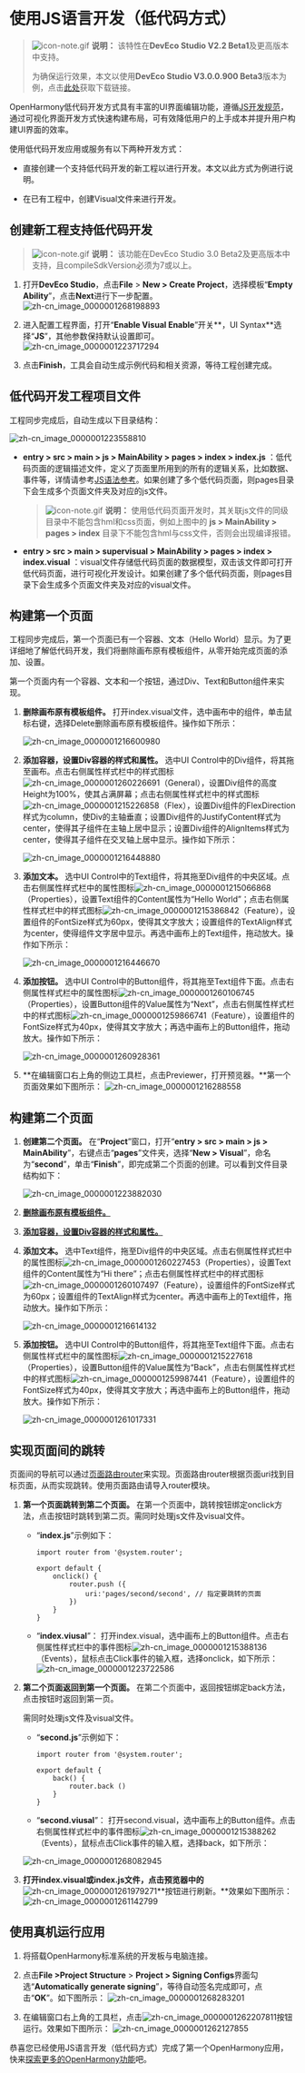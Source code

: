 # 使用JS语言开发（低代码方式）


> ![icon-note.gif](public_sys-resources/icon-note.gif) **说明：**
> 该特性在**DevEco Studio V2.2 Beta1**及更高版本中支持。
> 
> 为确保运行效果，本文以使用**DevEco Studio V3.0.0.900 Beta3**版本为例，点击[此处](https://developer.harmonyos.com/cn/develop/deveco-studio#download_beta)获取下载链接。


OpenHarmony低代码开发方式具有丰富的UI界面编辑功能，遵循[JS开发规范](../reference/apis)，通过可视化界面开发方式快速构建布局，可有效降低用户的上手成本并提升用户构建UI界面的效率。


使用低代码开发应用或服务有以下两种开发方式：


- 直接创建一个支持低代码开发的新工程以进行开发。本文以此方式为例进行说明。

- 在已有工程中，创建Visual文件来进行开发。


## 创建新工程支持低代码开发

> ![icon-note.gif](public_sys-resources/icon-note.gif) **说明：**
> 该功能在DevEco Studio 3.0 Beta2及更高版本中支持，且compileSdkVersion必须为7或以上。

1. 打开**DevEco Studio**，点击**File** &gt; **New &gt; Create Project**，选择模板“**Empty Ability**”，点击**Next**进行下一步配置。
   ![zh-cn_image_0000001268198893](figures/zh-cn_image_0000001268198893.png)

2. 进入配置工程界面，打开“**Enable Visual Enable**”开关**，UI Syntax**选择“**JS**”，其他参数保持默认设置即可。
   ![zh-cn_image_0000001223717294](figures/zh-cn_image_0000001223717294.png)

3. 点击**Finish**，工具会自动生成示例代码和相关资源，等待工程创建完成。


## 低代码开发工程项目文件

工程同步完成后，自动生成以下目录结构：

![zh-cn_image_0000001223558810](figures/zh-cn_image_0000001223558810.png)

- **entry &gt; src &gt; main &gt; js &gt; MainAbility &gt; pages &gt; index &gt; index.js** ：低代码页面的逻辑描述文件，定义了页面里所用到的所有的逻辑关系，比如数据、事件等，详情请参考[JS语法参考](../ui/js-framework-syntax-js.md)。如果创建了多个低代码页面，则pages目录下会生成多个页面文件夹及对应的js文件。
  
  > ![icon-note.gif](public_sys-resources/icon-note.gif) **说明：**
  > 使用低代码页面开发时，其关联js文件的同级目录中不能包含hml和css页面，例如上图中的 **js &gt; MainAbility &gt; pages &gt; index** 目录下不能包含hml与css文件，否则会出现编译报错。
  
- **entry &gt; src &gt; main &gt; supervisual &gt; MainAbility &gt; pages &gt; index &gt; index.visual** ：visual文件存储低代码页面的数据模型，双击该文件即可打开低代码页面，进行可视化开发设计。如果创建了多个低代码页面，则pages目录下会生成多个页面文件夹及对应的visual文件。


## 构建第一个页面

工程同步完成后，第一个页面已有一个容器、文本（Hello World）显示。为了更详细地了解低代码开发，我们将删除画布原有模板组件，从零开始完成页面的添加、设置。

第一个页面内有一个容器、文本和一个按钮，通过Div、Text和Button组件来实现。

1. **删除画布原有模板组件。**<a name= delete_origin_content></a>
   打开index.visual文件，选中画布中的组件，单击鼠标右键，选择Delete删除画布原有模板组件。操作如下所示：

   ![zh-cn_image_0000001216600980](figures/zh-cn_image_0000001216600980.gif)

2. **添加容器，设置Div容器的样式和属性。**<a name = add_container></a>
   选中UI Control中的Div组件，将其拖至画布。点击右侧属性样式栏中的样式图标![zh-cn_image_0000001260226691](figures/zh-cn_image_0000001260226691.png)（General），设置Div组件的高度Height为100%，使其占满屏幕；点击右侧属性样式栏中的样式图标![zh-cn_image_0000001215226858](figures/zh-cn_image_0000001215226858.png)（Flex），设置Div组件的FlexDirection样式为column，使Div的主轴垂直；设置Div组件的JustifyContent样式为center，使得其子组件在主轴上居中显示；设置Div组件的AlignItems样式为center，使得其子组件在交叉轴上居中显示。操作如下所示：

   ![zh-cn_image_0000001216448880](figures/zh-cn_image_0000001216448880.gif)

3. **添加文本。**
   选中UI Control中的Text组件，将其拖至Div组件的中央区域。点击右侧属性样式栏中的属性图标![zh-cn_image_0000001215066868](figures/zh-cn_image_0000001215066868.png)（Properties），设置Text组件的Content属性为“Hello World”；点击右侧属性样式栏中的样式图标![zh-cn_image_0000001215386842](figures/zh-cn_image_0000001215386842.png)（Feature），设置组件的FontSize样式为60px，使得其文字放大；设置组件的TextAlign样式为center，使得组件文字居中显示。再选中画布上的Text组件，拖动放大。操作如下所示：

   ![zh-cn_image_0000001216446670](figures/zh-cn_image_0000001216446670.gif)

4. **添加按钮。**
   选中UI Control中的Button组件，将其拖至Text组件下面。点击右侧属性样式栏中的属性图标![zh-cn_image_0000001260106745](figures/zh-cn_image_0000001260106745.png)（Properties），设置Button组件的Value属性为“Next”，点击右侧属性样式栏中的样式图标![zh-cn_image_0000001259866741](figures/zh-cn_image_0000001259866741.png)（Feature），设置组件的FontSize样式为40px，使得其文字放大；再选中画布上的Button组件，拖动放大。操作如下所示：

   ![zh-cn_image_0000001260928361](figures/zh-cn_image_0000001260928361.gif)

5. **在编辑窗口右上角的侧边工具栏，点击Previewer，打开预览器。**第一个页面效果如下图所示：
   ![zh-cn_image_0000001216288558](figures/zh-cn_image_0000001216288558.png)


## 构建第二个页面

1. **创建第二个页面。**
   在“**Project**”窗口，打开“**entry &gt; src &gt; main &gt; js &gt; MainAbility**”，右键点击“**pages**”文件夹，选择“**New &gt; Visual**”，命名为“**second**”，单击“**Finish**”，即完成第二个页面的创建。可以看到文件目录结构如下：

   ![zh-cn_image_0000001223882030](figures/zh-cn_image_0000001223882030.png)

2. **[删除画布原有模板组件。](#delete_origin_content)**

3. **[添加容器，设置Div容器的样式和属性。](#add_container)**

4. **添加文本。**
   选中Text组件，拖至Div组件的中央区域。点击右侧属性样式栏中的属性图标![zh-cn_image_0000001260227453](figures/zh-cn_image_0000001260227453.png)（Properties），设置Text组件的Content属性为“Hi there”；点击右侧属性样式栏中的样式图标![zh-cn_image_0000001260107497](figures/zh-cn_image_0000001260107497.png)（Feature），设置组件的FontSize样式为60px；设置组件的TextAlign样式为center。再选中画布上的Text组件，拖动放大。操作如下所示：

   ![zh-cn_image_0000001216614132](figures/zh-cn_image_0000001216614132.gif)

5. **添加按钮。**
   选中UI Control中的Button组件，将其拖至Text组件下面。点击右侧属性样式栏中的属性图标![zh-cn_image_0000001215227618](figures/zh-cn_image_0000001215227618.png)（Properties），设置Button组件的Value属性为“Back”，点击右侧属性样式栏中的样式图标![zh-cn_image_0000001259987441](figures/zh-cn_image_0000001259987441.png)（Feature），设置组件的FontSize样式为40px，使得其文字放大；再选中画布上的Button组件，拖动放大。操作如下所示：

   ![zh-cn_image_0000001261017331](figures/zh-cn_image_0000001261017331.gif)


## 实现页面间的跳转

页面间的导航可以通过[页面路由router](../ui/ui-js-building-ui-routes.md)来实现。页面路由router根据页面uri找到目标页面，从而实现跳转。使用页面路由请导入router模块。

1. **第一个页面跳转到第二个页面。**
     在第一个页面中，跳转按钮绑定onclick方法，点击按钮时跳转到第二页。需同时处理js文件及visual文件。
   - “**index.js**”示例如下：
     
     ```
     import router from '@system.router';  
     
     export default {     
         onclick() {         
             router.push ({             
                 uri:'pages/second/second', // 指定要跳转的页面         
             })     
         } 
     }
     ```
   
   - “**index.viusal**”： 打开index.visual，选中画布上的Button组件。点击右侧属性样式栏中的事件图标![zh-cn_image_0000001215388136](figures/zh-cn_image_0000001215388136.png)（Events），鼠标点击Click事件的输入框，选择onclick，如下所示：
     ![zh-cn_image_0000001223722586](figures/zh-cn_image_0000001223722586.png)

2. **第二个页面返回到第一个页面。**
   在第二个页面中，返回按钮绑定back方法，点击按钮时返回到第一页。

   需同时处理js文件及visual文件。

   - “**second.js**”示例如下：
     
      ```
      import router from '@system.router';  
      
      export default {     
          back() {         
              router.back ()     
          } 
      }
      ```
   - “**second.viusal**”： 打开second.visual，选中画布上的Button组件。点击右侧属性样式栏中的事件图标![zh-cn_image_0000001215388262](figures/zh-cn_image_0000001215388262.png)（Events），鼠标点击Click事件的输入框，选择back，如下所示：

   ![zh-cn_image_0000001268082945](figures/zh-cn_image_0000001268082945.png)

3. **打开index.visual或index.js文件，点击预览器中的**![zh-cn_image_0000001261979271](figures/zh-cn_image_0000001261979271.png)**按钮进行刷新。**效果如下图所示：
   ![zh-cn_image_0000001261142799](figures/zh-cn_image_0000001261142799.png)


## 使用真机运行应用

1. 将搭载OpenHarmony标准系统的开发板与电脑连接。

2. 点击**File &gt;Project Structure** &gt; **Project &gt;  Signing Configs**界面勾选“**Automatically generate signing**”，等待自动签名完成即可，点击“**OK**”。如下图所示：
   ![zh-cn_image_0000001268283201](figures/zh-cn_image_0000001268283201.png)

3. 在编辑窗口右上角的工具栏，点击![zh-cn_image_0000001262207811](figures/zh-cn_image_0000001262207811.png)按钮运行。效果如下图所示：
   ![zh-cn_image_0000001262127855](figures/zh-cn_image_0000001262127855.png)

恭喜您已经使用JS语言开发（低代码方式）完成了第一个OpenHarmony应用，快来[探索更多的OpenHarmony功能](../application-dev-guide.md)吧。
